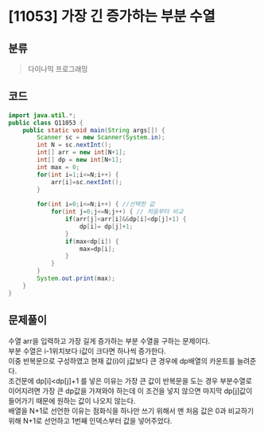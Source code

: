 # [11053] 가장 긴 증가하는 부분 수열

## 분류
> 다이나믹 프로그래밍

## 코드
```java
import java.util.*;
public class Q11053 {
	public static void main(String args[]) {
		Scanner sc = new Scanner(System.in);
		int N = sc.nextInt();
		int[] arr = new int[N+1];
		int[] dp = new int[N+1];
		int max = 0;
		for(int i=1;i<=N;i++) {
			arr[i]=sc.nextInt();
		}
		
		for(int i=0;i<=N;i++) { //선택한 값
			for(int j=0;j<=N;j++) { // 처음부터 비교
				if(arr[j]<arr[i]&&dp[i]<dp[j]+1) {
					dp[i]= dp[j]+1;
				}
				if(max<dp[i]) {
					max=dp[i];
				}
			}
		}
		System.out.print(max);
	}
}

```

## 문제풀이

수열 arr을 입력하고 가장 길게 증가하는 부분 수열을 구하는 문제이다.<br>
부분 수열은 i-1위치보다 i값이 크다면 하나씩 증가한다.<br>
이중 반복문으로 구성하였고 현재 값(i)이 j값보다 큰 경우에 dp배열의 카운트를 늘려준다.<br>
조건문에 dp[i]<dp[j]+1 를 넣은 이유는 가장 큰 값이 반복문을 도는 경우 부분수열로 이어지려면 가장 큰 dp값을 가져와야 하는데 이 조건을 넣지 않으면 마지막 dp[j]값이 들어가기 때문에 원하는 값이 나오지 않는다.<br>
배열을 N+1로 선언한 이유는 점화식을 하나만 쓰기 위해서 맨 처음 값은 0과 비교하기 위해 N+1로 선언하고 1번째 인덱스부터 값을 넣어주었다.